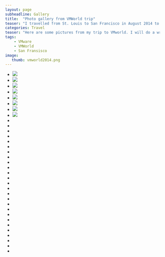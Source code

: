 ```yaml
---
layout: page
subheadline: Gallery
title:  "Photo gallery from VMWorld trip"
teaser: "I travelled from St. Louis to San Francisco in August 2014 to go to <a href="http://www.vmworld.com">VMWorld</a>. Here are the pictures from that trip. Enjoy."
categories: Travel
teaser: "Here are some pictures from my trip to VMworld. I will do a write up on my trip in another post."
tags:
    - VMware
    - VMWorld
    - San Fransisco
image:
   thumb: vmworld2014.png
---
```


<ul class="clearing-thumbs small-block-grid-3" data-clearing>
  <li><a href="https://farm8.staticflickr.com/7592/17021808156_c7c0bb4c57_z.jpg"><img data-caption="View from the balcony of the hotel." class="th" src="https://farm8.staticflickr.com/7592/17021808156_c7c0bb4c57_t.jpg"></a></li>
  <li><a href="https://farm9.staticflickr.com/8822/17046979261_9245fcac9a_z.jpg"><img data-caption="All images by Unsplash.com" class="th" src="https://farm9.staticflickr.com/8822/17046979261_9245fcac9a_t.jpg"></a></li>
  <li><a href="https://farm9.staticflickr.com/8822/16425347064_627d4b19c7_z.jpg"><img data-caption="All images by Unsplash.com" class="th" src="https://farm9.staticflickr.com/8822/16425347064_627d4b19c7_t.jpg"></a></li>
  <li><a href="https://farm9.staticflickr.com/8690/17047815395_cf10d68169_z.jpg"><img data-caption="All images by Unsplash.com" class="th" src="https://farm9.staticflickr.com/8690/17047815395_cf10d68169_t.jpg"></a></li>
  <li><a href="https://farm8.staticflickr.com/7656/17021843426_f59dc7e0a2_z.jpg"><img data-caption="All images by Unsplash.com" class="th" src="https://farm8.staticflickr.com/7656/17021843426_f59dc7e0a2_t.jpg"></a></li>
  <li><a href="https://farm9.staticflickr.com/8738/17046348482_ef42d28b43_z.jpg"><img data-caption="All images by Unsplash.com" class="th" src="https://farm9.staticflickr.com/8738/17046348482_ef42d28b43_t.jpg"></a></li>
  <li><a href="https://farm9.staticflickr.com/8754/16860063128_d6dd68d59f_z.jpg"><img data-caption="All images by Unsplash.com" class="th" src="https://farm9.staticflickr.com/8754/16860063128_d6dd68d59f_t.jpg"></a></li>
  <li><a href="https://farm8.staticflickr.com/7714/16840423627_dae6a89af3_z.jpg"><img data-caption="All images by Unsplash.com" class="th" src="https://farm8.staticflickr.com/7714/16840423627_dae6a89af3_t.jpg"></a></li>
  <li><a href=""https://farm8.staticflickr.com/7592/17021808156_c7c0bb4c57_z.jpg""><img data-caption="All images by Unsplash.com" class="th" src=""https://farm8.staticflickr.com/7592/17021808156_c7c0bb4c57_t.jpg""></a></li>
  <li><a href=""https://farm8.staticflickr.com/7592/17021808156_c7c0bb4c57_z.jpg""><img data-caption="All images by Unsplash.com" class="th" src=""https://farm8.staticflickr.com/7592/17021808156_c7c0bb4c57_t.jpg""></a></li>
  <li><a href=""https://farm8.staticflickr.com/7592/17021808156_c7c0bb4c57_z.jpg""><img data-caption="All images by Unsplash.com" class="th" src=""https://farm8.staticflickr.com/7592/17021808156_c7c0bb4c57_t.jpg""></a></li>
  <li><a href=""https://farm8.staticflickr.com/7592/17021808156_c7c0bb4c57_z.jpg""><img data-caption="All images by Unsplash.com" class="th" src=""https://farm8.staticflickr.com/7592/17021808156_c7c0bb4c57_t.jpg""></a></li>
  <li><a href=""https://farm8.staticflickr.com/7592/17021808156_c7c0bb4c57_z.jpg""><img data-caption="All images by Unsplash.com" class="th" src=""https://farm8.staticflickr.com/7592/17021808156_c7c0bb4c57_t.jpg""></a></li>
  <li><a href=""https://farm8.staticflickr.com/7592/17021808156_c7c0bb4c57_z.jpg""><img data-caption="All images by Unsplash.com" class="th" src=""https://farm8.staticflickr.com/7592/17021808156_c7c0bb4c57_t.jpg""></a></li>
  <li><a href=""https://farm8.staticflickr.com/7592/17021808156_c7c0bb4c57_z.jpg""><img data-caption="All images by Unsplash.com" class="th" src=""https://farm8.staticflickr.com/7592/17021808156_c7c0bb4c57_t.jpg""></a></li>
  <li><a href=""https://farm8.staticflickr.com/7592/17021808156_c7c0bb4c57_z.jpg""><img data-caption="All images by Unsplash.com" class="th" src=""https://farm8.staticflickr.com/7592/17021808156_c7c0bb4c57_t.jpg""></a></li>
  <li><a href=""https://farm8.staticflickr.com/7592/17021808156_c7c0bb4c57_z.jpg""><img data-caption="All images by Unsplash.com" class="th" src=""https://farm8.staticflickr.com/7592/17021808156_c7c0bb4c57_t.jpg""></a></li>
  <li><a href=""https://farm8.staticflickr.com/7592/17021808156_c7c0bb4c57_z.jpg""><img data-caption="All images by Unsplash.com" class="th" src=""https://farm8.staticflickr.com/7592/17021808156_c7c0bb4c57_t.jpg""></a></li>
  <li><a href=""https://farm8.staticflickr.com/7592/17021808156_c7c0bb4c57_z.jpg""><img data-caption="All images by Unsplash.com" class="th" src=""https://farm8.staticflickr.com/7592/17021808156_c7c0bb4c57_t.jpg""></a></li>
  <li><a href=""https://farm8.staticflickr.com/7592/17021808156_c7c0bb4c57_z.jpg""><img data-caption="All images by Unsplash.com" class="th" src=""https://farm8.staticflickr.com/7592/17021808156_c7c0bb4c57_t.jpg""></a></li>
  <li><a href=""https://farm8.staticflickr.com/7592/17021808156_c7c0bb4c57_z.jpg""><img data-caption="All images by Unsplash.com" class="th" src=""https://farm8.staticflickr.com/7592/17021808156_c7c0bb4c57_t.jpg""></a></li>
  <li><a href=""https://farm8.staticflickr.com/7592/17021808156_c7c0bb4c57_z.jpg""><img data-caption="All images by Unsplash.com" class="th" src=""https://farm8.staticflickr.com/7592/17021808156_c7c0bb4c57_t.jpg""></a></li>
  <li><a href=""https://farm8.staticflickr.com/7592/17021808156_c7c0bb4c57_z.jpg""><img data-caption="All images by Unsplash.com" class="th" src=""https://farm8.staticflickr.com/7592/17021808156_c7c0bb4c57_t.jpg""></a></li>
  <li><a href=""https://farm8.staticflickr.com/7592/17021808156_c7c0bb4c57_z.jpg""><img data-caption="All images by Unsplash.com" class="th" src=""https://farm8.staticflickr.com/7592/17021808156_c7c0bb4c57_t.jpg""></a></li>
  <li><a href=""https://farm8.staticflickr.com/7592/17021808156_c7c0bb4c57_z.jpg""><img data-caption="All images by Unsplash.com" class="th" src=""https://farm8.staticflickr.com/7592/17021808156_c7c0bb4c57_t.jpg""></a></li>
  <li><a href=""https://farm8.staticflickr.com/7592/17021808156_c7c0bb4c57_z.jpg""><img data-caption="All images by Unsplash.com" class="th" src=""https://farm8.staticflickr.com/7592/17021808156_c7c0bb4c57_t.jpg""></a></li>
  <li><a href=""https://farm8.staticflickr.com/7592/17021808156_c7c0bb4c57_z.jpg""><img data-caption="All images by Unsplash.com" class="th" src=""https://farm8.staticflickr.com/7592/17021808156_c7c0bb4c57_t.jpg""></a></li>
  <li><a href=""https://farm8.staticflickr.com/7592/17021808156_c7c0bb4c57_z.jpg""><img data-caption="All images by Unsplash.com" class="th" src=""https://farm8.staticflickr.com/7592/17021808156_c7c0bb4c57_t.jpg""></a></li>
  <li><a href=""https://farm8.staticflickr.com/7592/17021808156_c7c0bb4c57_z.jpg""><img data-caption="All images by Unsplash.com" class="th" src=""https://farm8.staticflickr.com/7592/17021808156_c7c0bb4c57_t.jpg""></a></li>
  <li><a href=""https://farm8.staticflickr.com/7592/17021808156_c7c0bb4c57_z.jpg""><img data-caption="All images by Unsplash.com" class="th" src=""https://farm8.staticflickr.com/7592/17021808156_c7c0bb4c57_t.jpg""></a></li>
  <li><a href=""https://farm8.staticflickr.com/7592/17021808156_c7c0bb4c57_z.jpg""><img data-caption="All images by Unsplash.com" class="th" src=""https://farm8.staticflickr.com/7592/17021808156_c7c0bb4c57_t.jpg""></a></li>
  <li><a href=""https://farm8.staticflickr.com/7592/17021808156_c7c0bb4c57_z.jpg""><img data-caption="All images by Unsplash.com" class="th" src=""https://farm8.staticflickr.com/7592/17021808156_c7c0bb4c57_t.jpg""></a></li>
  <li><a href=""https://farm8.staticflickr.com/7592/17021808156_c7c0bb4c57_z.jpg""><img data-caption="All images by Unsplash.com" class="th" src=""https://farm8.staticflickr.com/7592/17021808156_c7c0bb4c57_t.jpg""></a></li>
  <li><a href=""https://farm8.staticflickr.com/7592/17021808156_c7c0bb4c57_z.jpg""><img data-caption="All images by Unsplash.com" class="th" src=""https://farm8.staticflickr.com/7592/17021808156_c7c0bb4c57_t.jpg""></a></li>
</ul>
